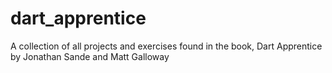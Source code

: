 # dart_apprentice
A collection of all projects and exercises found in the book, Dart Apprentice by Jonathan Sande and Matt Galloway

